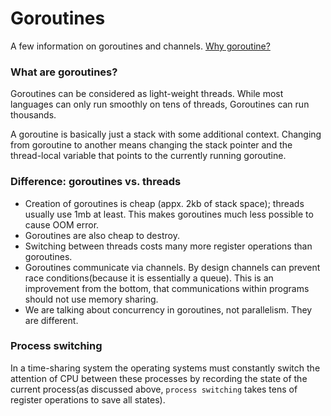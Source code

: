 # Goroutines

A few information on goroutines and channels.
[Why goroutine?](https://golang.org/doc/faq#goroutines)

### What are goroutines?
Goroutines can be considered as light-weight threads. While most languages can only run smoothly on tens of threads,
Goroutines can run thousands.

A goroutine is basically just a stack with some additional context. Changing from goroutine to another means changing the stack pointer and the thread-local
variable that points to the currently running goroutine.

### Difference: goroutines vs. threads
- Creation of goroutines is cheap (appx. 2kb of stack space); threads usually use 1mb at least. This makes goroutines much less possible to cause OOM error.
- Goroutines are also cheap to destroy.
- Switching between threads costs many more register operations than goroutines.
- Goroutines communicate via channels. By design channels can prevent race conditions(because it is essentially a queue). This is an improvement from the bottom,
  that communications within programs should not use memory sharing.
- We are talking about concurrency in goroutines, not parallelism. They are different.

### Process switching
In a time-sharing system the operating systems must constantly switch the attention of CPU between these processes by recording the state of the current process(as
discussed above, `process switching` takes tens of register operations to save all states).


